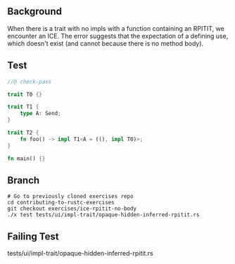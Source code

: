 ## Background

When there is a trait with no impls with a function containing an RPITIT, we
encounter an ICE. The error suggests that the expectation of a defining use,
which doesn't exist (and cannot because there is no method body).

## Test

```rust
//@ check-pass

trait T0 {}

trait T1 {
    type A: Send;
}

trait T2 {
    fn foo() -> impl T1<A = ((), impl T0)>;
}

fn main() {}
```

## Branch

```
# Go to previously cloned exercises repo
cd contributing-to-rustc-exercises
git checkout exercises/ice-rpitit-no-body
./x test tests/ui/impl-trait/opaque-hidden-inferred-rpitit.rs
```

## Failing Test

tests/ui/impl-trait/opaque-hidden-inferred-rpitit.rs
